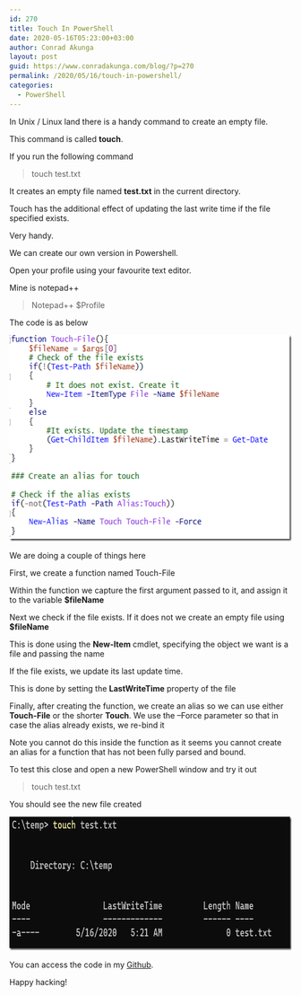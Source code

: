 ```yaml
---
id: 270
title: Touch In PowerShell
date: 2020-05-16T05:23:00+03:00
author: Conrad Akunga
layout: post
guid: https://www.conradakunga.com/blog/?p=270
permalink: /2020/05/16/touch-in-powershell/
categories:
  - PowerShell
---
```

In Unix / Linux land there is a handy command to create an empty file.

This command is called **touch**.

If you run the following command

> touch test.txt

It creates an empty file named **test.txt** in the current directory.

Touch has the additional effect of updating the last write time if the file specified exists.

Very handy.

We can create our own version in Powershell.

Open your profile using your favourite text editor.

Mine is notepad++

> Notepad++ $Profile

The code is as below

[<img style="display: inline; background-image: none;" title="image" src="images/2020/05/image_thumb.png" alt="image" width="576" height="367" border="0" />](images/2020/05/image.png)

We are doing a couple of things here

First, we create a function named Touch-File

Within the function we capture the first argument passed to it, and assign it to the variable **$fileName**

Next we check if the file exists. If it does not we create an empty file using **$fileName**

This is done using the **New-Item** cmdlet, specifying the object we want is a file and passing the name

If the file exists, we update its last update time.

This is done by setting the **LastWriteTime** property of the file

Finally, after creating the function, we create an alias so we can use either **Touch-File** or the shorter **Touch**. We use the –Force parameter so that in case the alias already exists, we re-bind it

Note you cannot do this inside the function as it seems you cannot create an alias for a function that has not been fully parsed and bound.

To test this close and open a new PowerShell window and try it out

> touch test.txt

You should see the new file created

[<img style="display: inline; background-image: none;" title="image" src="images/2020/05/image_thumb-1.png" alt="image" width="743" height="238" border="0" />](images/2020/05/image-1.png)

You can access the code in my [Github](https://github.com/conradakunga/BlogCode/tree/master/16%20May%20-%20Touch%20In%20PowerShell).

Happy hacking!